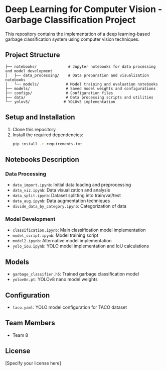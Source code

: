 # Deep Learning for Computer Vision - Garbage Classification Project

This repository contains the implementation of a deep learning-based garbage classification system using computer vision techniques.

## Project Structure

```
├── notebooks/              # Jupyter notebooks for data processing and model development
│   ├── data_processing/    # Data preparation and visualization notebooks
│   └── models/            # Model training and evaluation notebooks
├── models/                # Saved model weights and configurations
├── configs/               # Configuration files
├── data/                  # Data processing scripts and utilities
└── yolov5/               # YOLOv5 implementation
```

## Setup and Installation

1. Clone this repository
2. Install the required dependencies:
   ```bash
   pip install -r requirements.txt
   ```

## Notebooks Description

### Data Processing
- `data_import.ipynb`: Initial data loading and preprocessing
- `data_viz.ipynb`: Data visualization and analysis
- `data_split.ipynb`: Dataset splitting into train/val/test
- `data_aug.ipynb`: Data augmentation techniques
- `divide_data_by_category.ipynb`: Categorization of data

### Model Development
- `classification.ipynb`: Main classification model implementation
- `model_script.ipynb`: Model training script
- `model2.ipynb`: Alternative model implementation
- `yolo_iou.ipynb`: YOLO model implementation and IoU calculations

## Models
- `garbage_classifier.h5`: Trained garbage classification model
- `yolov8n.pt`: YOLOv8 nano model weights

## Configuration
- `taco.yaml`: YOLO model configuration for TACO dataset

## Team Members
- Team 8

## License
[Specify your license here] 